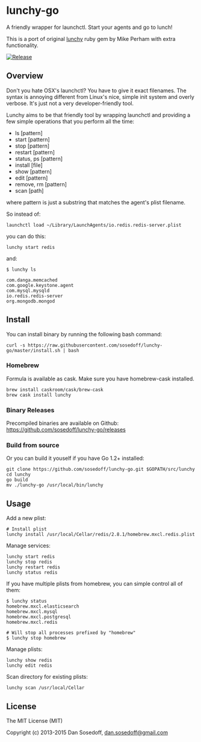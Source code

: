 # lunchy-go

A friendly wrapper for launchctl. Start your agents and go to lunch!

This is a port of original [lunchy](https://github.com/mperham/lunchy) ruby gem by Mike Perham with extra functionality.

[![Release](https://img.shields.io/github/release/sosedoff/lunchy-go.svg)](https://github.com/sosedoff/lunchy-go/releases)

## Overview

Don't you hate OSX's launchctl? You have to give it exact filenames. 
The syntax is annoying different from Linux's nice, simple init system and overly verbose. 
It's just not a very developer-friendly tool.

Lunchy aims to be that friendly tool by wrapping launchctl and providing a few 
simple operations that you perform all the time:

- ls [pattern]
- start [pattern]
- stop [pattern]
- restart [pattern]
- status, ps [pattern]
- install [file]
- show [pattern]
- edit [pattern]
- remove, rm [pattern]
- scan [path]

where pattern is just a substring that matches the agent's plist filename. 

So instead of:

```
launchctl load ~/Library/LaunchAgents/io.redis.redis-server.plist
```

you can do this:

```
lunchy start redis
```

and:

```
$ lunchy ls

com.danga.memcached
com.google.keystone.agent
com.mysql.mysqld
io.redis.redis-server
org.mongodb.mongod
```

## Install

You can install binary by running the following bash command:

```
curl -s https://raw.githubusercontent.com/sosedoff/lunchy-go/master/install.sh | bash
```

### Homebrew

Formula is available as cask. Make sure you have homebrew-cask installed.

```
brew install caskroom/cask/brew-cask
brew cask install lunchy
```

### Binary Releases

Precompiled binaries are available on Github: https://github.com/sosedoff/lunchy-go/releases

### Build from source

Or you can build it youself if you have Go 1.2+ installed:

```
git clone https://github.com/sosedoff/lunchy-go.git $GOPATH/src/lunchy
cd lunchy
go build
mv ./lunchy-go /usr/local/bin/lunchy
```

## Usage

Add a new plist:

```
# Install plist
lunchy install /usr/local/Cellar/redis/2.8.1/homebrew.mxcl.redis.plist
```

Manage services:

```
lunchy start redis
lunchy stop redis
lunchy restart redis
lunchy status redis
```

If you have multiple plists from homebrew, you can simple control all of them:

```
$ lunchy status
homebrew.mxcl.elasticsearch
homebrew.mxcl.mysql
homebrew.mxcl.postgresql
homebrew.mxcl.redis

# Will stop all processes prefixed by "homebrew"
$ lunchy stop homebrew
```

Manage plists:

```
lunchy show redis
lunchy edit redis
```

Scan directory for existing plists:

```
lunchy scan /usr/local/Cellar
```

## License

The MIT License (MIT)

Copyright (c) 2013-2015 Dan Sosedoff, <dan.sosedoff@gmail.com>